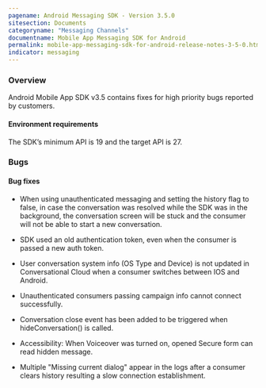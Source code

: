 ```yaml
---
pagename: Android Messaging SDK - Version 3.5.0
sitesection: Documents
categoryname: "Messaging Channels"
documentname: Mobile App Messaging SDK for Android
permalink: mobile-app-messaging-sdk-for-android-release-notes-3-5-0.html
indicator: messaging
---
```


### Overview

Android Mobile App SDK v3.5 contains fixes for high priority bugs reported by customers.

#### Environment requirements

The SDK’s minimum API is 19 and the target API is 27.

### Bugs

#### Bug fixes

* When using unauthenticated messaging and setting the history flag to false, in case the conversation was resolved while the SDK was in the background, the conversation screen will be stuck and the consumer will not be able to start a new conversation.

* SDK used an old authentication token, even when the consumer is passed a new auth token.

* User conversation system info (OS Type and Device) is not updated in Conversational Cloud when a consumer switches between IOS and Android.

* Unauthenticated consumers passing campaign info cannot connect successfully.

* Conversation close event has been added to be triggered when hideConversation() is called.

* Accessibility: When Voiceover was turned on, opened Secure form can read hidden message.

* Multiple "Missing current dialog" appear in the logs after a consumer clears history resulting a slow connection establishment.
